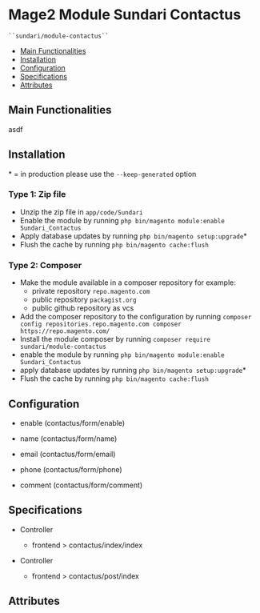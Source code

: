 # Mage2 Module Sundari Contactus

    ``sundari/module-contactus``

 - [Main Functionalities](#markdown-header-main-functionalities)
 - [Installation](#markdown-header-installation)
 - [Configuration](#markdown-header-configuration)
 - [Specifications](#markdown-header-specifications)
 - [Attributes](#markdown-header-attributes)


## Main Functionalities
asdf

## Installation
\* = in production please use the `--keep-generated` option

### Type 1: Zip file

 - Unzip the zip file in `app/code/Sundari`
 - Enable the module by running `php bin/magento module:enable Sundari_Contactus`
 - Apply database updates by running `php bin/magento setup:upgrade`\*
 - Flush the cache by running `php bin/magento cache:flush`

### Type 2: Composer

 - Make the module available in a composer repository for example:
    - private repository `repo.magento.com`
    - public repository `packagist.org`
    - public github repository as vcs
 - Add the composer repository to the configuration by running `composer config repositories.repo.magento.com composer https://repo.magento.com/`
 - Install the module composer by running `composer require sundari/module-contactus`
 - enable the module by running `php bin/magento module:enable Sundari_Contactus`
 - apply database updates by running `php bin/magento setup:upgrade`\*
 - Flush the cache by running `php bin/magento cache:flush`


## Configuration

 - enable (contactus/form/enable)

 - name (contactus/form/name)

 - email (contactus/form/email)

 - phone (contactus/form/phone)

 - comment (contactus/form/comment)


## Specifications

 - Controller
	- frontend > contactus/index/index

 - Controller
	- frontend > contactus/post/index


## Attributes




